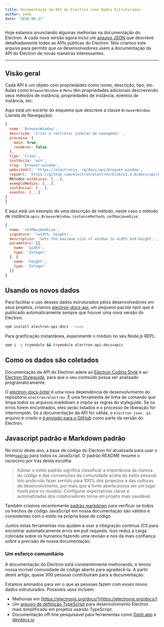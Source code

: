 ```yaml
---
title: Documentação da API do Electron como Dados Estruturados
author: zeke
date: '2016-09-27'
---
```


Hoje estamos anunciando algumas melhorias na documentação do Electron. A cada nova versão agora inclui um [arquivo JSON](https://github.com/electron/electron/releases/download/v1.4.1/electron-api.json) que descreve detalhadamente todas as APIs públicas do Electron. Nós criamos este arquivo para permitir que os desenvolvedores usem a documentação da API do Electron de novas maneiras interessantes.

---

## Visão geral

Cada API é um objeto com propriedades como nome, descrição, tipo, etc. Aulas como `BrowserWindow` e `Menu` têm propriedades adicionais descrevendo seus métodos de instância, propriedades de instância, eventos de instância, etc.

Aqui está um excerto do esquema que descreve a classe `BrowserWindow` (Janela de Navegação):

```js
{
  nome: 'BrowserWindow',
  descrição: 'Criar e controlar janelas de navegador. ,
  processo: {
    main: true,
    renderer: false
  },
  tipo: 'Class',
  instância: 'win',
  slug: 'browser-window',
  websiteUrl: 'https://electronjs. rg/docs/api/browser-window',
  repoUrl: 'https://github.com/electron/electron/blob/v1.4.0/docs/api/browser-window. d',
  Métodos estáticos: [...],
  exemploMédios: [...],
  instâncias: [...],
  eventos: [...]
}
}
```

E aqui está um exemplo de uma descrição de método, neste caso o método de instância `apis.BrowserWindow.instanceMethods.setMaximumSize`:

```js
{
  name: 'setMaximumSize',
  signature: '(width, height)',
  description: 'Sets the maximum size of window to width and height.',
  parameters: [{
    name: 'width',
    type: 'Integer'
  }, {
    name: 'height',
    type: 'Integer'
  }]
}
```

## Usando os novos dados

Para facilitar o uso desses dados estruturados pelos desenvolvedores em seus projetos, criamos [electron-docs-api](https://www.npmjs.com/package/electron-api-docs), um pequeno pacote npm que é publicado automaticamente sempre que houver uma nova versão do Electron.

```sh
npm install electron-api-docs --save
```

Para gratificação instantânea, experimente o módulo no seu Node.js REPL:

```sh
npm i -g trymodule && trymodule electron-api-docs=apis
```

## Como os dados são coletados

Documentação da API do Electron adere ao [Electron Coding Style](https://github.com/electron/electron/blob/master/docs/development/coding-style.md) e ao [Electron Styleguide](https://github.com/electron/electron/blob/master/docs/styleguide.md#readme), para que o seu conteúdo possa ser analisado programaticamente.

O [electron-docs-linter](https://github.com/electron/electron-docs-linter) é uma nova dependência de desenvolvimento do repositório `electron/electron`. É uma ferramenta de linha de comando que limpa todos os arquivos markdown e impõe as regras do styleguide. Se os erros forem encontrados, eles serão listados e o processo de liberação for interrompido. Se a documentação da API for válida, o `electron-json. pi` arquivo é criado e [é enviado para o GitHub](https://github.com/electron/electron/releases/tag/v1.4.1) como parte da versão do Electron.

## Javascript padrão e Markdown padrão

No início deste ano, a base de código do Electron foi atualizada para usar o linter[`padrão`](http://standardjs.com/) para todos os JavaScript. O padrão README resume o raciocínio por trás desta escolha:

> Adotar o estilo padrão significa classificar a importância da clareza do código e das convenções da comunidade acima do estilo pessoal. Isto pode não fazer sentido para 100% dos projectos e das culturas de desenvolvimento, por mais que a fonte aberta possa ser um lugar hostil para os novatos. Configurar expectativas claras e automatizadas dos colaboradores torna um projeto mais saudável.

Também criamos recentemente [padrão markdown](https://github.com/zeke/standard-markdown) para verificar se todos os trechos de código JavaScript em nossa documentação são válidos e consistentes com o estilo na própria base de código.

Juntos estas ferramentas nos ajudam a usar a integração contínua (CI) para encontrar automaticamente erros em pull requests. Isso reduz a carga colocada sobre os humanos fazendo uma revisão e nos dá mais confiança sobre a precisão de nossa documentação.

### Um esforço comunitário

A documentação do Electron está constantemente melhorando, e temos nossa incrível comunidade de código aberto para agradecê-la. A partir deste artigo, quase 300 pessoas contribuíram para a documentação.

Estamos animados para ver o que as pessoas fazem com esses novos dados estruturados. Possíveis usos incluem:

- Melhorias em [https://electronjs.org/docs/](https://electronjs.org/docs/)
- Um [arquivo de definição TypeScript](https://github.com/electron/electron-docs-linter/blob/master/README.md#typescript-definitions) para desenvolvimento Electron mais simplificado em projetos usando TypeScript.
- Documentação off-line pesquisável para ferramentas como [Dash.app](https://kapeli.com/dash) e [devdocs.io](http://devdocs.io/)

